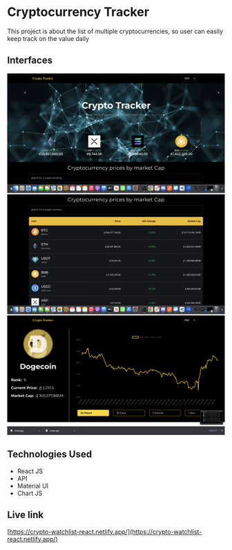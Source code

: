 # Cryptocurrency Tracker 

This project is about the list of multiple cryptocurrencies, so user can easily keep track on the value daily

## Interfaces
![](public/screenshot/pic1.png)
![](public/screenshot/pic2.png)
![](public/screenshot/pic3.png)

## Technologies Used
* React JS
* API
* Material UI
* Chart JS

## Live link

[https://crypto-watchlist-react.netlify.app/](https://crypto-watchlist-react.netlify.app/)




